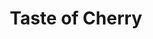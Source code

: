 ---
title: "Taste of Cherry"
year: 1997
rating: 4.5
stars: "★★★★½"
rewatched: false
permalink: "taste-of-cherry"
watched_on: 2023-08-25
---